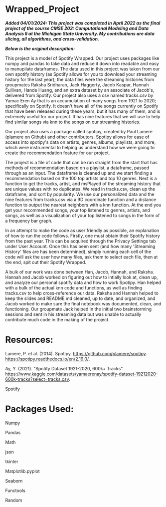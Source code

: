 # Wrapped_Project

***Added 04/01/2024: This project was completed in April 2022 as the final project of the course CMSE 202: Computational Modeling and Data Analysis II at the Michigan State University. My contributions are data slicing, all algorithms, and cross-validation.***

***Below is the original description:***

This project is a model of Spotify Wrapped. Our project uses packages like numpy and pandas to take data and reduce it down into readable and easy to manupilate dataframes. The data used in this project was taken from our own spotify history (as Spotify allows for you to download your streaming history for the last year); the data files were the streaming histories from groupmates Raksha Sridharan, Jack Haggerty, Jacob Kaspar, Hannah Sullivan, Hande Huang, and an extra dataset by an associate of Jacob's, delivered from Spotify. Our project also uses a csv named tracks.csv by Yamac Eren Ay that is an accumulation of many songs from 1921 to 2020; specifically on Spotify. It doesn't have all of the songs currently on Spotify that have been released during these years, but it has many of them, and is extremely useful for our project. It has nine features that we will use to help find similar songs via knn to the songs on our streaming histories. 

Our project also uses a package called spotipy, created by Paul Lamere (plamere on Github) and other contributors. Spotipy allows for ease of access into spotipy's data on artists, genres, albums, playlists, and more, which were instrumental to helping us understand how we were going to create the recommendation feature for our project. 

The project is a file of code that can be ran straight from the start that has methods of recommendation based on a playlist, a dataframe, passed through as an input. The dataframe is cleaned up and we start finding a recommendation based on the 100 top artists and top 10 genres. Next is a function to get the tracks, artist, and msPlayed of the streaming history that are unique values with no duplicates. We read in tracks.csv, clean up the dataframe, and sort by popularity. We use our personalized data and the nine features from tracks.csv via a 9D coordinate function and a distance function to output the nearest neighbors with a knn function. At the end you get your recommended songs, your top listened to genres, artists, and songs, as well as a visualization of your top listened to songs in the form of a frequency bar graph.

In an attempt to make the code as user friendly as possible, an explanation of how to run the code follows. Firstly, one must obtain their Spotify history from the past year. This can be acquired through the Privacy Settings tab under User Account. Once this has been sent (and how many 'Streaming History' files are has been determined), simply running each cell of the code will ask the user how many files, ask them to select each file, then at the end, spit out their Spotify Wrapped.

A bulk of our work was done between Han, Jacob, Hannah, and Raksha. Hannah and Jacob worked on figuring out how to intially look at, clean up, and analyze our personal spotify data and how to work Spotipy. Han helped with a bulk of the actual knn code and functions, as well as finding tracks.csv to help cross-reference our data. Raksha and Hannah helped to keep the slides and README.md cleaned, up to date, and organized, and Jacob worked to make sure the final notebook was documented, clean, and functioning. Our groupmate Jack helped in the initial two brainstorming sessions and sent in his streaming data but was unable to actually contribute much code in the making of the project. 


# Resources:

Lamere, P. et al. (2014). Spotipy. https://github.com/plamere/spotipy. https://spotipy.readthedocs.io/en/2.19.0/. 

Ay, Y. (2021). "Spotify Dataset 1921-2020, 600k+ Tracks". https://www.kaggle.com/datasets/yamaerenay/spotify-dataset-19212020-600k-tracks?select=tracks.csv. 

Spotify 


# Packages Used:

Numpy

Pandas 

Math 

json

tkinter

Matplotlib.pyplot 

Seaborn

Functools

Random
